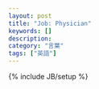 ```yaml
---
layout: post
title: "Job: Physician"
keywords: []
description: 
category: "言葉"
tags: ["英語"]
---
```

{% include JB/setup %}


